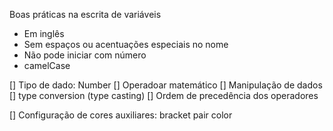 Boas práticas na escrita de variáveis

- Em inglês
- Sem espaços ou acentuações especiais no nome
- Não pode iniciar com número
- camelCase


[] Tipo de dado: Number
[] Operadoar matemático
[] Manipulação de dados
  [] type conversion (type casting)
[] Ordem de precedência dos operadores

[] Configuração de cores auxiliares: bracket pair color
